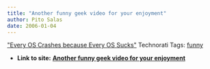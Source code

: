 ```yaml
---
title: "Another funny geek video for your enjoyment"
author: Pito Salas
date: 2006-01-04
---
```


["Every OS Crashes because Every OS
Sucks"](<http://www.deadtroll.com/index2.html?/video/ossuckscable.html~content>)
Technorati Tags: [funny](<http://www.technorati.com/tag/funny>)


* **Link to site:** **[Another funny geek video for your enjoyment](None)**
